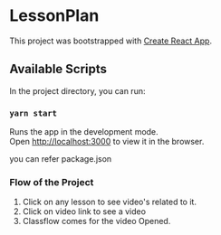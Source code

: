 # LessonPlan
This project was bootstrapped with [Create React App](https://github.com/facebook/create-react-app).

## Available Scripts

In the project directory, you can run:

### `yarn start`

Runs the app in the development mode.<br />
Open [http://localhost:3000](http://localhost:3000) to view it in the browser.

you can refer package.json

### Flow of the Project

1. Click on any lesson to see video's related to it.
2. Click on video link to see a video
3. Classflow comes for the video Opened.